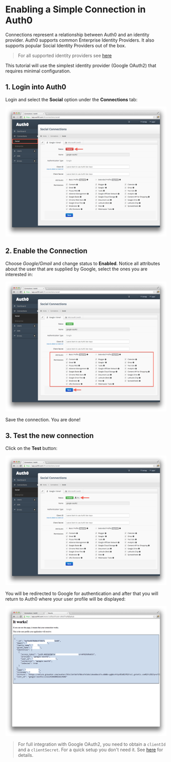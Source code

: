 # Enabling a Simple Connection in Auth0

Connections represent a relationship between Auth0 and an identity provider. Auth0 supports common Enterprise Identity Providers. It also supports popular Social Identity Providers out of the box.

> For all supported identity providers see [here](/identityproviders)

This tutorial will use the simplest identity provider (Google OAuth2) that requires minimal configuration.

## 1. Login into Auth0
Login and select the __Social__ option under the __Connections__ tab:

![](/media/articles/enable-simple-connection/connection-add.png)

## 2. Enable the Connection
Choose _Google/Gmail_ and change status to __Enabled__. Notice all attributes about the user that are supplied by Google, select the ones you are interested in:

![](/media/articles/enable-simple-connection/connection-add-idp-attributes.png)

Save the connection. You are done!

## 3. Test the new connection
Click on the __Test__ button:

![](/media/articles/enable-simple-connection/connection-add-idp-test.png)

You will be redirected to Google for authentication and after that you will return to Auth0 where your user profile will be displayed:

![](/media/articles/enable-simple-connection/connection-add-idp-test-r.png)

> For full integration with Google OAuth2, you need to obtain a `clientId` and a `clientSecret`. For a quick setup you don't need it. See [here](/connections/social/google) for details.
